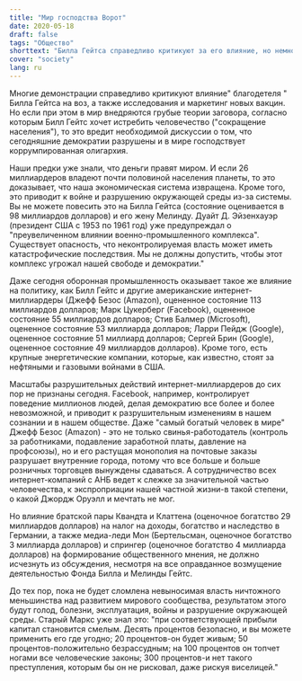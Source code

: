```yaml
---
title: "Мир господства Ворот"
date: 2020-05-18
draft: false
tags: "Общество"
shorttext: "Билла Гейтса справедливо критикуют за его влияние, но немного смущает мысль, что он хочет уничтожить нас всех!"
cover: "society"
lang: ru
---
```


Многие демонстрации справедливо критикуют влияние" благодетеля " Билла Гейтса на воз, а также исследования и маркетинг новых вакцин. Но если при этом в мир внедряются грубые теории заговора, согласно которым Билл Гейтс хочет истребить человечество ("сокращение населения"), то это вредит необходимой дискуссии о том, что сегодняшние демократии разрушены и в мире господствует коррумпированная олигархия.

Наши предки уже знали, что деньги правят миром. И если 26 миллиардеров владеют почти половиной населения планеты, то это доказывает, что наша экономическая система извращена. Кроме того, это приводит к войне и разрушению окружающей среды из-за системы. Вы не можете повесить это на Билла Гейтса (состояние оценивается в 98 миллиардов долларов) и его жену Мелинду. Дуайт Д. Эйзенхауэр (президент США с 1953 по 1961 год) уже предупреждал о "преувеличенном влиянии военно-промышленного комплекса". Существует опасность, что неконтролируемая власть может иметь катастрофические последствия. Мы не должны допустить, чтобы этот комплекс угрожал нашей свободе и демократии."

Даже сегодня оборонная промышленность оказывает такое же влияние на политику, как Билл Гейтс и другие американские интернет-миллиардеры (Джефф Безос (Amazon), оцененное состояние 113 миллиардов долларов; Марк Цукерберг (Facebook), оцененное состояние 55 миллиардов долларов; Стив Балмер (Microsoft), оцененное состояние 53 миллиарда долларов; Ларри Пейдж (Google), оцененное состояние 51 миллиард долларов; Сергей Брин (Google), оцененное состояние 49 миллиардов долларов). Кроме того, есть крупные энергетические компании, которые, как известно, стоят за нефтяными и газовыми войнами в США.

Масштабы разрушительных действий интернет-миллиардеров до сих пор не признаны сегодня. Facebook, например, контролирует поведение миллионов людей, делая демократию все более и более невозможной, и приводит к разрушительным изменениям в нашем сознании и в нашем обществе. Даже "самый богатый человек в мире" Джефф Безос (Amazon) - это не только свинья-работодатель (контроль за работниками, подавление заработной платы, давление на профсоюзы), но и его растущая монополия на почтовые заказы разрушает внутренние города, потому что все больше и больше розничных торговцев вынуждены сдаваться. А сотрудничество всех интернет-компаний с АНБ ведет к слежке за значительной частью человечества, к экспроприации нашей частной жизни-в такой степени, о какой Джордж Оруэлл и мечтать не мог.

Но влияние братской пары Квандта и Клаттена (оценочное богатство 29 миллиардов долларов) на налог на доходы, богатство и наследство в Германии, а также медиа-леди Мон (Бертельсман, оценочное богатство 3 миллиарда долларов) и спрингер (оценочное богатство 4 миллиарда долларов) на формирование общественного мнения, не должно исчезнуть из обсуждения, несмотря на все оправданное возмущение деятельностью Фонда Билла и Мелинды Гейтс.

До тех пор, пока не будет сломлена невыносимая власть ничтожного меньшинства над развитием мирового сообщества, результатом этого будут голод, болезни, эксплуатация, войны и разрушение окружающей среды. Старый Маркс уже знал это: "при соответствующей прибыли капитал становится смелым. Десять процентов безопасно, и вы можете применить его где угодно; 20 процентов-он будет живым; 50 процентов-положительно безрассудным; на 100 процентов он топчет ногами все человеческие законы; 300 процентов-и нет такого преступления, которым бы он не рисковал, даже рискуя виселицей."
